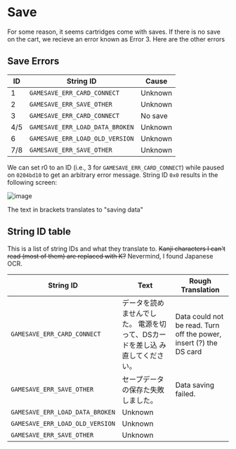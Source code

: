# Save
For some reason, it seems cartridges come with saves. If there is no save on the cart, we recieve an error known as Error 3.
Here are the other errors
## Save Errors
| ID  | String ID                       | Cause       |
| --- | ------------------------------- | ----------- |
| 1   | `GAMESAVE_ERR_CARD_CONNECT`     | Unknown     |
| 2   | `GAMESAVE_ERR_SAVE_OTHER`       | Unknown     |
| 3   | `GAMESAVE_ERR_CARD_CONNECT`     | No save     |
| 4/5 | `GAMESAVE_ERR_LOAD_DATA_BROKEN` | Unknown     |
| 6   | `GAMESAVE_ERR_LOAD_OLD_VERSION` | Unknown     |
| 7/8 | `GAMESAVE_ERR_SAVE_OTHER`       | Unknown     |

We can set r0 to an ID (i.e., 3 for `GAMESAVE_ERR_CARD_CONNECT`) while paused on `0204bd10` to get an arbitrary error message.
String ID `0x0` results in the following screen:

![image](https://github.com/zurgeg/seatbelt/assets/46549042/501beadc-6d6a-441f-9340-b18de1a06058)

The text in brackets translates to "saving data"

## String ID table
This is a list of string IDs and what they translate to. ~~Kanji characters I can't read (most of them) are replaced with K?~~
Nevermind, I found Japanese OCR.

| String ID                       | Text                                                               | Rough Translation                                                  |
| ------------------------------- | ------------------------------------------------------------------ | ------------------------------------------------------------------ |
| `GAMESAVE_ERR_CARD_CONNECT`     | データを読めませんでした。  電源を切って、DSカードを差し込 み直してください。| Data could not be read. Turn off the power, insert (?) the DS card |               
| `GAMESAVE_ERR_SAVE_OTHER`       | セープデータの保存た失敗しました。                                      | Data saving failed.                                                |
| `GAMESAVE_ERR_LOAD_DATA_BROKEN` | Unknown                                                            |                                                                    |                                         
| `GAMESAVE_ERR_LOAD_OLD_VERSION` | Unknown                                                            |                                                                    |
| `GAMESAVE_ERR_SAVE_OTHER`       | Unknown                                                            |                                                                    |

